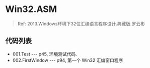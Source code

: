 # Win32.ASM

> Ref: 2013.Windows环境下32位汇编语言程序设计.典藏版.罗云彬



## 代码列表

* 001.Test ---  p45, 环境测试代码.
* 002.FirstWindow --- p94, 第一个 Win32 汇编窗口程序

